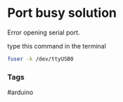 # Port busy solution 

Error opening serial port.

type this command in the terminal 
```bash 
fuser -k /dev/ttyUSB0
```


### Tags
#arduino 


